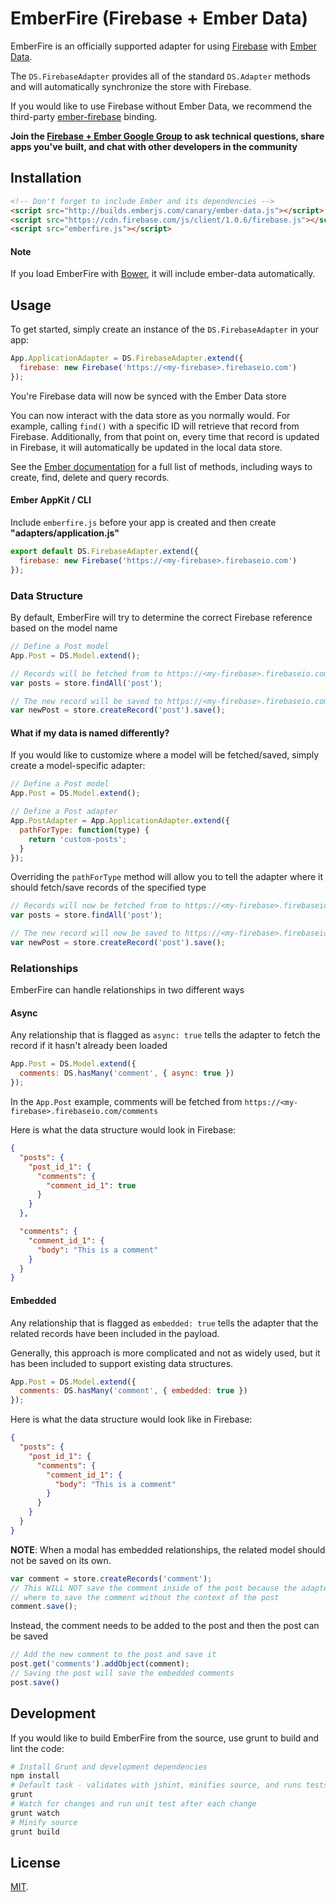 # EmberFire (Firebase + Ember Data)

EmberFire is an officially supported adapter for using
[Firebase](http://www.firebase.com/?utm_medium=web&utm_source=emberFire) with
[Ember Data](https://github.com/emberjs/data).

The `DS.FirebaseAdapter` provides all of the standard `DS.Adapter` methods and will automatically synchronize the store with Firebase.

If you would like to use Firebase without Ember Data, we recommend the third-party [ember-firebase](https://github.com/mjijackson/ember-firebase) binding.

**Join the [Firebase + Ember Google Group](https://groups.google.com/forum/#!forum/firebase-ember) to ask technical questions, share apps you've built, and chat with other developers in the community**

## Installation

```html
<!-- Don't forget to include Ember and its dependencies -->
<script src="http://builds.emberjs.com/canary/ember-data.js"></script>
<script src="https://cdn.firebase.com/js/client/1.0.6/firebase.js"></script>
<script src="emberfire.js"></script>
```

#### Note

If you load EmberFire with [Bower](https://github.com/firebase/emberFire), it will include ember-data automatically.

## Usage

To get started, simply create an instance of the
`DS.FirebaseAdapter` in your app:

```js
App.ApplicationAdapter = DS.FirebaseAdapter.extend({
  firebase: new Firebase('https://<my-firebase>.firebaseio.com')
});
```

You're Firebase data will now be synced with the Ember Data store

You can now interact with the data store as you normally would. For example,
calling `find()` with a specific ID will retrieve that record from Firebase.
Additionally, from that point on, every time that record is updated in Firebase,
it will automatically be updated in the local data store.

See the [Ember documentation](http://emberjs.com/guides/models/) for a full
list of methods, including ways to create, find, delete and query records.

#### Ember AppKit / CLI

Include `emberfire.js` before your app is created and then create **"adapters/application.js"**

```javascript
export default DS.FirebaseAdapter.extend({
  firebase: new Firebase('https://<my-firebase>.firebaseio.com')
});
```

### Data Structure

By default, EmberFire will try to determine the correct Firebase reference based on the model name

```javascript
// Define a Post model
App.Post = DS.Model.extend();

// Records will be fetched from to https://<my-firebase>.firebaseio.com/posts
var posts = store.findAll('post');

// The new record will be saved to https://<my-firebase>.firebaseio.com/posts/post_id
var newPost = store.createRecord('post').save();
```

#### What if my data is named differently?

If you would like to customize where a model will be fetched/saved, simply create a model-specific adapter:

```javascript
// Define a Post model
App.Post = DS.Model.extend();

// Define a Post adapter
App.PostAdapter = App.ApplicationAdapter.extend({
  pathForType: function(type) {
    return 'custom-posts';
  }
});
```

Overriding the `pathForType` method will allow you to tell the adapter where it should fetch/save records of the specified type

```javascript
// Records will now be fetched from to https://<my-firebase>.firebaseio.com/custom-posts
var posts = store.findAll('post');

// The new record will now be saved to https://<my-firebase>.firebaseio.com/custom-posts/post_id
var newPost = store.createRecord('post').save();
```

### Relationships

EmberFire can handle relationships in two different ways

#### Async

Any relationship that is flagged as `async: true` tells the adapter to fetch
the record if it hasn't already been loaded

```js
App.Post = DS.Model.extend({
  comments: DS.hasMany('comment', { async: true })
});
```

In the `App.Post` example, comments will be fetched from
`https://<my-firebase>.firebaseio.com/comments`

Here is what the data structure would look in Firebase:

```json
{
  "posts": {
    "post_id_1": {
      "comments": {
        "comment_id_1": true
      }
    }
  },

  "comments": {
    "comment_id_1": {
      "body": "This is a comment"
    }
  }
}
```

#### Embedded

Any relationship that is flagged as `embedded: true` tells the adapter
that the related records have been included in the payload.

Generally, this approach is more complicated and not as widely used,
but it has been included to support existing data structures.

```js
App.Post = DS.Model.extend({
  comments: DS.hasMany('comment', { embedded: true })
});
```

Here is what the data structure would look like in Firebase:

```json
{
  "posts": {
    "post_id_1": {
      "comments": {
        "comment_id_1": {
          "body": "This is a comment"
        }
      }
    }
  }
}
```

**NOTE**: When a modal has embedded relationships, the related model should not be saved on its own.

```js
var comment = store.createRecords('comment');
// This WILL NOT save the comment inside of the post because the adapter doesn't know
// where to save the comment without the context of the post
comment.save();
```

Instead, the comment needs to be added to the post
and then the post can be saved

```js
// Add the new comment to the post and save it
post.get('comments').addObject(comment);
// Saving the post will save the embedded comments
post.save()
```

## Development

If you would like to build EmberFire from the source, use grunt to build and lint the code:

```bash
# Install Grunt and development dependencies
npm install
# Default task - validates with jshint, minifies source, and runs tests
grunt
# Watch for changes and run unit test after each change
grunt watch
# Minify source
grunt build
```

## License

[MIT](http://firebase.mit-license.org).
